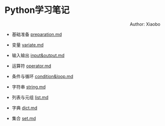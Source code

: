 # Python学习笔记

<div style="text-align: right"> Author: Xiaobo </div>

- 基础准备 [preparation.md](./preparation.md)

- 变量 [variate.md](./variate.md)

- 输入输出 [input&output.md](./input&output.md)

- 运算符 [operator.md](./operator.md)

- 条件与循环 [condition&loop.md](./condition&loop.md)

- 字符串 [string.md](./string.md)

- 列表与元组 [list.md](./list.md)

- 字典 [dict.md](./dict.md)

- 集合 [set.md](./set.md)